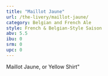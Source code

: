 ```yaml
---
title: "Maillot Jaune"
url: /the-livery/maillot-jaune/
category: Belgian and French Ale
style: French & Belgian-Style Saison
abv: 5.5
ibu: 0
srm: 0
upc: 0
---
```

Maillot Jaune, or Yellow Shirt"
